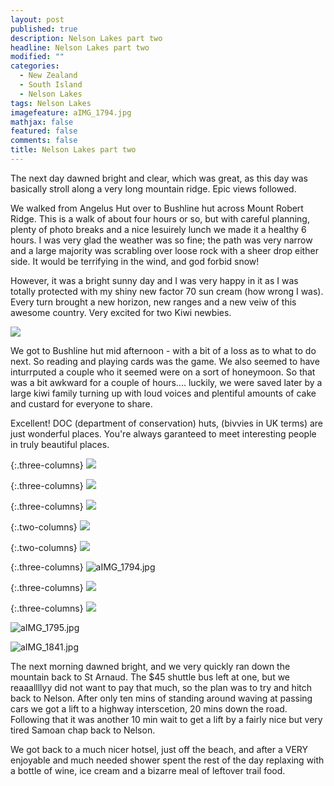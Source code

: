 ```yaml
---
layout: post
published: true
description: Nelson Lakes part two
headline: Nelson Lakes part two
modified: ""
categories:
  - New Zealand
  - South Island
  - Nelson Lakes
tags: Nelson Lakes
imagefeature: aIMG_1794.jpg
mathjax: false
featured: false
comments: false
title: Nelson Lakes part two
---
```

The next day dawned bright and clear, which was great, as this day was basically stroll along a very long mountain ridge. Epic views followed.

We walked from Angelus Hut over to Bushline hut across Mount Robert Ridge. This is a walk of about four hours or so, but with careful planning, plenty of photo breaks and a nice lesuirely lunch we made it a healthy 6 hours. I was very glad the weather was so fine; the path was very narrow and a large majority was scrabling over loose rock with a sheer drop either side. It would be terrifying in the wind, and god forbid snow!

However, it was a bright sunny day and I was very happy in it as I was totally protected with my shiny new factor 70 sun cream (how wrong I was). Every turn brought a new horizon, new ranges and a new veiw of this awesome country. Very excited for two Kiwi newbies.

![]({{site.baseurl}}/images/aIMG_1785.jpg)

We got to Bushline hut mid afternoon - with a bit of a loss as to what to do next. So reading and playing cards was the game. We also seemed to have inturrputed a couple who it seemed were on a sort of honeymoon. So that was a bit awkward for a couple of hours.... luckily, we were saved later by a large kiwi family turning up with loud voices and plentiful amounts of cake and custard for everyone to share.

Excellent! DOC (department of conservation) huts, (bivvies in UK terms) are just wonderful places. You're always garanteed to meet interesting people in truly beautiful places.


{:.three-columns}
![]({{site.baseurl}}/images/aIMG_1794.jpg)

{:.three-columns}
![]({{site.baseurl}}/images/aIMG_1796.jpg)

{:.three-columns}
![]({{site.baseurl}}/images/aIMG_1799.jpg)



{:.two-columns}
![]({{site.baseurl}}/images/aIMG_1836.jpg)

{:.two-columns}
![]({{site.baseurl}}/images/aIMG_1818.jpg)




{:.three-columns}
![aIMG_1794.jpg]({{site.baseurl}}/images/aIMG_1794.jpg)

{:.three-columns}
![]({{site.baseurl}}/images/aIMG_1842.jpg)

{:.three-columns}
![]({{site.baseurl}}/images/aIMG_1844.jpg)




![aIMG_1795.jpg]({{site.baseurl}}/images/aIMG_1795.jpg)

![aIMG_1841.jpg]({{site.baseurl}}/images/aIMG_1841.jpg)

The next morning dawned bright, and we very quickly ran down the mountain back to St Arnaud. The $45 shuttle bus left at one, but we reaaallllyy did not want to pay that much, so the plan was to try and hitch back to Nelson. After only ten mins of standing around waving at passing cars we got a lift to a highway interscetion, 20 mins down the road. Following that it was another 10 min wait to get a lift by a fairly nice but very tired Samoan chap back to Nelson.

We got back to a much nicer hotsel, just off the beach, and after a VERY enjoyable and much needed shower spent the rest of the day replaxing with a bottle of wine, ice cream and a bizarre meal of leftover trail food.
